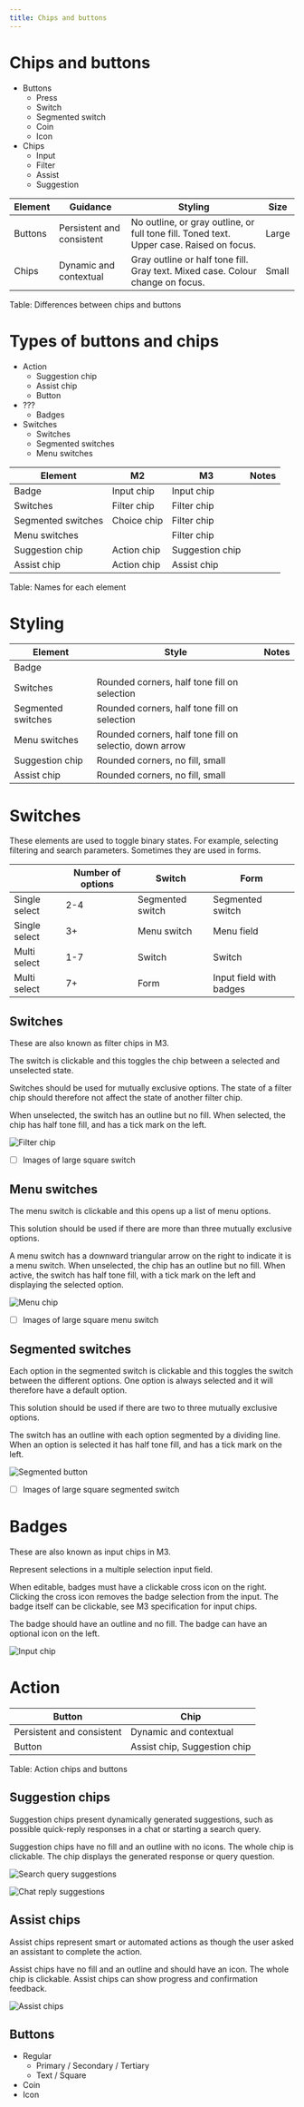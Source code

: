 ```yaml
---
title: Chips and buttons
---
```


# Chips and buttons

* Buttons
    * Press
    * Switch
    * Segmented switch
    * Coin
    * Icon
* Chips
    * Input
    * Filter
    * Assist
    * Suggestion

| Element | Guidance | Styling | Size |
|-|-|-|-|
| Buttons | Persistent and consistent | No outline, or gray outline, or full tone fill. Toned text. Upper case. Raised on focus. | Large |
| Chips | Dynamic and contextual | Gray outline or half tone fill. Gray text. Mixed case. Colour change on focus. | Small |

Table: Differences between chips and buttons

# Types of buttons and chips

* Action
    * Suggestion chip
    * Assist chip
    * Button
* ???
    * Badges
* Switches
    * Switches
    * Segmented switches
    * Menu switches

| Element | M2 | M3 | Notes |
|-|-|-|-|
| Badge | Input chip | Input chip |  |
| Switches | Filter chip | Filter chip |  |
| Segmented switches | Choice chip | Filter chip |  |
| Menu switches |  | Filter chip |  |
| Suggestion chip | Action chip | Suggestion chip |  |
| Assist chip | Action chip | Assist chip |  |

Table: Names for each element

# Styling

| Element | Style | Notes |
|-|-|-|
| Badge |  |  |
| Switches | Rounded corners, half tone fill on selection |  |
| Segmented switches | Rounded corners, half tone fill on selection |  |
| Menu switches | Rounded corners, half tone fill on selectio, down arrow |  |
| Suggestion chip | Rounded corners, no fill, small |  |
| Assist chip | Rounded corners, no fill, small |  |

# Switches

These elements are used to toggle binary states.
For example, selecting filtering and search parameters.
Sometimes they are used in forms.

|  | Number of options | Switch | Form |
|-|-|-|-|
| Single select | 2-4 | Segmented switch | Segmented switch |
| Single select | 3+ | Menu switch | Menu field |
| Multi select | 1-7 | Switch | Switch |
| Multi select | 7+ | Form | Input field with badges |

## Switches

These are also known as filter chips in M3.

<!-- Interaction -->
The switch is clickable and this toggles the chip between a selected and unselected state.

<!-- Options -->
Switches should be used for mutually exclusive options.
The state of a filter chip should therefore not affect the state of another filter chip.

<!-- Style -->
When unselected, the switch has an outline but no fill.
When selected, the chip has half tone fill, and has a tick mark on the left.

![Filter chip](./images/filter-chip.png "Filter chip")

- [ ] Images of large square switch

## Menu switches

<!-- Interaction -->
The menu switch is clickable and this opens up a list of menu options.

<!-- Options -->
This solution should be used if there are more than three mutually exclusive options.

<!-- Style -->
A menu switch has a downward triangular arrow on the right to indicate it is a menu switch.
When unselected, the chip has an outline but no fill.
When active, the switch has half tone fill, with a tick mark on the left and displaying the selected option. 

![Menu chip](./images/menu-chip.png "Menu filter chip")

- [ ] Images of large square menu switch

## Segmented switches

<!-- Interaction -->
Each option in the segmented switch is clickable and this toggles the switch between the different options.
One option is always selected and it will therefore have a default option.

<!-- Options -->
This solution should be used if there are two to three mutually exclusive options.

<!-- Style -->
The switch has an outline with each option segmented by a dividing line.
When an option is selected it has half tone fill, and has a tick mark on the left.

![Segmented button](./images/segmented-chip.png "Segmented button")

- [ ] Images of large square segmented switch

# Badges

These are also known as input chips in M3.

<!-- Options -->
Represent selections in a multiple selection input field.

<!-- Interaction -->
When editable, badges must have a clickable cross icon on the right.
Clicking the cross icon removes the badge selection from the input.
The badge itself can be clickable, see M3 specification for input chips.

<!-- Style -->
The badge should have an outline and no fill.
The badge can have an optional icon on the left.

![Input chip](images/input-chip.png)

Action
======

| Button | Chip |
|-|-|
| Persistent and consistent | Dynamic and contextual |
| Button | Assist chip, Suggestion chip |

Table: Action chips and buttons

Suggestion chips
----------------

Suggestion chips present dynamically generated suggestions, such as possible quick-reply responses in a chat or starting a search query.

Suggestion chips have no fill and an outline with no icons.
The whole chip is clickable.
The chip displays the generated response or query question.

![Search query suggestions](images/query-suggestion-chip.png)

![Chat reply suggestions](images/chat-suggestion-chip.png)

Assist chips
------------

Assist chips represent smart or automated actions as though the user asked an assistant to complete the action.

Assist chips have no fill and an outline and should have an icon.
The whole chip is clickable.
Assist chips can show progress and confirmation feedback.

![Assist chips](images/assist-chip.png)

Buttons
-------

* Regular
    * Primary / Secondary / Tertiary
    * Text / Square
* Coin
* Icon
